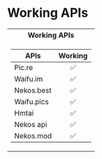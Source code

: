 # Working APIs

<table>
<tr>
        <th>Working APIs</th>
</tr>
<tr><td>
        
| APIs            | Working           |
| ------------------- | :-----------------: |
| Pic.re  | :white_check_mark:  |
| Waifu.im           | :white_check_mark:  |
| Nekos.best    | :white_check_mark:  |
| Waifu.pics          | :white_check_mark:  |
| Hmtai      | :white_check_mark:  |
| Nekos api             | :white_check_mark:  |
| Nekos.mod            | :white_check_mark:  |

</table>
